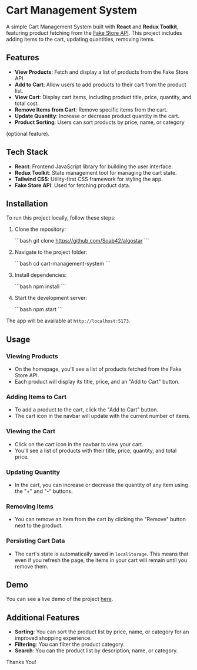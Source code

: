 # Cart Management System

A simple Cart Management System built with **React** and **Redux Toolkit**, featuring product fetching from the [Fake Store API](https://fakestoreapi.com/products). This project includes adding items to the cart, updating quantities, removing items.

## Features

- **View Products**: Fetch and display a list of products from the Fake Store API.
- **Add to Cart**: Allow users to add products to their cart from the product list.
- **View Cart**: Display cart items, including product title, price, quantity, and total cost.
- **Remove Items from Cart**: Remove specific items from the cart.
- **Update Quantity**: Increase or decrease product quantity in the cart.
- **Product Sorting**: Users can sort products by price, name, or category

(optional feature).

## Tech Stack

- **React**: Frontend JavaScript library for building the user interface.
- **Redux Toolkit**: State management tool for managing the cart state.
- **Tailwind CSS**: Utility-first CSS framework for styling the app.
- **Fake Store API**: Used for fetching product data.

## Installation

To run this project locally, follow these steps:

1. Clone the repository:

   \`\`\`bash
   git clone https://github.com/Soab42/algostar
   \`\`\`

2. Navigate to the project folder:

   \`\`\`bash
   cd cart-management-system
   \`\`\`

3. Install dependencies:

   \`\`\`bash
   npm install
   \`\`\`

4. Start the development server:

   \`\`\`bash
   npm start
   \`\`\`

The app will be available at `http://localhost:5173`.

## Usage

### Viewing Products

- On the homepage, you'll see a list of products fetched from the Fake Store API.
- Each product will display its title, price, and an "Add to Cart" button.

### Adding Items to Cart

- To add a product to the cart, click the "Add to Cart" button.
- The cart icon in the navbar will update with the current number of items.

### Viewing the Cart

- Click on the cart icon in the navbar to view your cart.
- You'll see a list of products with their title, price, quantity, and total price.

### Updating Quantity

- In the cart, you can increase or decrease the quantity of any item using the "+" and "-" buttons.

### Removing Items

- You can remove an item from the cart by clicking the "Remove" button next to the product.

### Persisting Cart Data

- The cart's state is automatically saved in `localStorage`. This means that even if you refresh the page, the items in your cart will remain until you remove them.

## Demo

You can see a live demo of the project [here](https://algostar-rho.vercel.app/).

## Additional Features

- **Sorting**: You can sort the product list by price, name, or category for an improved shopping experience.
- **Filtering**: You can filter the product category.
- **Search**: You can the product list by description, name, or category.

Thanks You!
